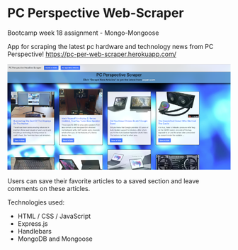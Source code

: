 # PC Perspective Web-Scraper
Bootcamp week 18 assignment - Mongo-Mongoose

App for scraping the latest pc hardware and technology news from PC Perspective!
https://pc-per-web-scraper.herokuapp.com/

![Web Scraper image](https://github.com/mwmcguire/web-scraper/blob/master/public/images/web-scraper-screen.png)

Users can save their favorite articles to a saved section and leave comments on these articles.

Technologies used:
- HTML / CSS / JavaScript
- Express.js
- Handlebars
- MongoDB and Mongoose
